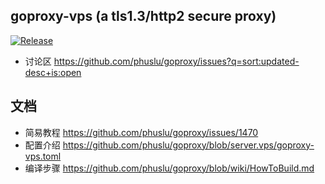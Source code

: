 ## goproxy-vps (a tls1.3/http2 secure proxy)
[![Release](https://img.shields.io/badge/%20git.io-goproxy-blue.svg?style=social)](https://github.com/phuslu/goproxy/releases)

* 讨论区 https://github.com/phuslu/goproxy/issues?q=sort:updated-desc+is:open

## 文档
* 简易教程 https://github.com/phuslu/goproxy/issues/1470
* 配置介绍 https://github.com/phuslu/goproxy/blob/server.vps/goproxy-vps.toml
* 编译步骤 https://github.com/phuslu/goproxy/blob/wiki/HowToBuild.md
